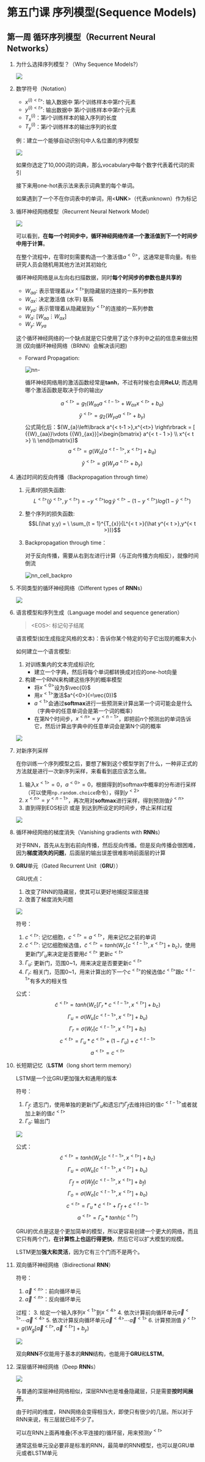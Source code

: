 # 第五门课 序列模型(Sequence Models)

## 第一周 循环序列模型（Recurrent Neural Networks）
1. 为什么选择序列模型？（Why Sequence Models?）
   
   ![](images/ae2970d80a119cd341ef31c684bfac49.png)
2. 数学符号（Notation）
   - $x^{(i)<t>}$: 输入数据中 第$i$个训练样本中第$t$个元素
   - $y^{(i)<t>}$: 输出数据中 第$i$个训练样本中第$t$个元素
   - $T_{x}^{(i)}$：第$i$个训练样本的输入序列的长度
   - $T_{y}^{(i)}$：第$i$个训练样本的输出序列的长度

   例：建立一个能够自动识别句中人名位置的序列模型

   ![](images/8deca8a84f06466155d2d8d53d26e05d.png)

   如果你选定了10,000词的词典，那么vocabulary中每个数字代表着代词的索引

   接下来用one-hot表示法来表示词典里的每个单词。

   如果遇到了一个不在你词表中的单词，用\<**UNK**\>（代表unknown）作为标记
3. 循环神经网络模型（Recurrent Neural Network Model）
   
   ![](images/140529e4d7531babb5ba21778cd88bc3.png)

   可以看到，**在每一个时间步中，循环神经网络传递一个激活值到下一个时间步中用于计算**。

   在整个流程中，在零时刻需要构造一个激活值$a^{<0>}$，这通常是零向量。有些研究人员会随机用其他方法对其初始化

   循环神经网络是从左向右扫描数据，同时**每个时间步的参数也是共享的**
   - $W_{aa}$: 表示管理着从$x^{<t>}$到隐藏层的连接的一系列参数
   - $W_{ax}$: 决定激活值 (水平) 联系
   - $W_{ya}$: 表示管理着从隐藏层到$y^{<t>}$的连接的一系列参数
   - $W_a$: $[ {{W}_{aa}}\vdots {{W}_{ax}}]$
   - $W_y$: $W_{ya}$

   这个循环神经网络的一个缺点就是它只使用了这个序列中之前的信息来做出预测 (双向循环神经网络（BRNN）会解决该问题)  

   - Forward Propagation:
  
     ![nn-](images/rnn-f.png)

     循环神经网络用的激活函数经常是**tanh**，不过有时候也会用**ReLU**; 而选用哪个激活函数是取决于你的输出$y$

     $$a^{< t >} = g_{1}(W_{aa}a^{< t - 1 >} + W_{ax}x^{< t >} + b_{a})$$
     $$\hat y^{< t >} = g_{2}(W_{{ya}}a^{< t >} + b_{y})$$
     公式简化后：$(W_{a}\left\lbrack a^{< t-1 >},x^{<t>} \right\rbrack = [ {{W}_{aa}}\vdots {{W}_{ax}}]×\begin{bmatrix} a^{< t - 1 >} \\ x^{< t >} \\ \end{bmatrix})$
     $$a^{<t>} =g(W_{a}\left\lbrack a^{< t-1 >},x^{<t>} \right\rbrack +b_{a})$$
     $$\hat y^{< t >} = g(W_{y}a^{< t >} +b_{y})$$

4. 通过时间的反向传播（Backpropagation through time）
   
   1. 元素$t$的损失函数: $$L^{<t>}( \hat y^{<t>},y^{<t>}) = - y^{<t>}\log\hat  y^{<t>}-( 1- y^{<t>})log(1-\hat y^{<t>})$$
   2. 整个序列的损失函数: $$L(\hat y,y) = \ \sum_{t = 1}^{T_{x}}{L^{< t >}(\hat  y^{< t >},y^{< t >})}$$
   3. Backpropagation through time：
   
      对于反向传播，需要从右到左进行计算（与正向传播方向相反），就像时间倒流

      ![nn_cell_backpro](images/rnn_cell_backprop.png)
5. 不同类型的循环神经网络（Different types of **RNN**s）
   
   ![](images/1daa38085604dd04e91ebc5e609d1179.png)

6. 语言模型和序列生成（Language model and sequence generation）
   > \<EOS>: 标记句子结尾

   语言模型(如生成指定风格的文本)：告诉你某个特定的句子它出现的概率大小

   如何建立一个语言模型:
   1. 对训练集内的文本完成标识化
      - 建立一个字典，然后将每个单词都转换成对应的one-hot向量
   2. 构建一个RNN来构建这些序列的概率模型
      - 将$x^{<0>}$设为$\vec{0}$
      - 用$x^{<1>}$激活$a^{<0>}(=\vec{0})$
      - $a^{<1>}$会通过**softmax**进行一些预测来计算出第一个词可能会是什么（字典中的任意单词会是第一个词的概率）
      - 在第N个时间步，$x^{<n>} = y^{<n-1>}$，即把前n个预测出的单词告诉它，然后计算出字典中的任意单词会是第N个词的概率
   
   ![](images/986226c39270a1e14643e8658fe6c374.png)
7. 对新序列采样
   
   在你训练一个序列模型之后，要想了解到这个模型学到了什么，一种非正式的方法就是进行一次新序列采样，来看看到底应该怎么做。

   1. 输入$x^{<1>} =0$，$a^{<0>} =0$，根据得到的softmax中概率的分布进行采样（可以使用`np.random.choice`命令），得到$y^{<2>}$
   2. $x^{<n>} = y^{<n-1>}$，再次用对**softmax**进行采样，得到预测值$\hat y^{<n>}$
   3. 直到得到EOS标识 或是 到达到所设定的时间步，停止采样过程

   ![](images/8b901fc8fcab9e16b1fe26b92f4ec546.png)
8. 循环神经网络的梯度消失（Vanishing gradients with **RNN**s）
   
   对于RNN，首先从左到右前向传播，然后反向传播。但是反向传播会很困难，因为**梯度消失的问题**，后面层的输出误差很难影响前面层的计算
9. **GRU**单元（Gated Recurrent Unit（**GRU**））
   
   GRU优点：
   1. 改变了RNN的隐藏层，使其可以更好地捕捉深层连接
   2. 改善了梯度消失问题
   
   ![](images/c1df3f793dcb1ec681db6757b4974cee.png)

   符号：
   1. $c^{<t>}$: 记忆细胞，$c^{<t>} = a^{<t>}$，用来记忆之前的单词
   2. ${\tilde{c}}^{<t>}$: 记忆细胞候选值，${\tilde{c}}^{<t>} =tanh(W_{c}\left\lbrack c^{<t-1>},x^{<t>} \right\rbrack +b_{c})$，使用更新门$\Gamma_{u}$来决定是否要用${\tilde{c}}^{<t>}$ 更新$c^{<t>}$
   3. $\Gamma_{u}$: 更新门，范围0~1，用来决定是否要更新$c^{<t>}$
   4. $\Gamma_{r}$: 相关门，范围0~1，用来计算出的下一个$c^{<t>}$的候选值${\tilde{c}}^{<t>}$跟$c^{<t-1>}$有多大的相关性

   公式：
   $${\tilde{c}}^{<t>}=tanh(W_c[\Gamma_{r}*c^{<t-1>},x^{<t>}]+b_c)$$
   $$\Gamma_{u}= \sigma(W_{u}\left\lbrack c^{<t-1>},x^{<t>} \right\rbrack + b_{u})$$
   $$\Gamma_{r}= \sigma(W_{r}\left\lbrack c^{<t-1>},x^{<t>} \right\rbrack + b_{r})$$
   $$c^{<t>}=\Gamma_{u}*{\tilde{c}}^{<t>}+(1-\Gamma_{u})+{\tilde{c}}^{<t-1>}$$
   $$a^{<t>} = c^{<t>}$$
10. 长短期记忆（**LSTM**（long short term memory）
    
    LSTM是一个比GRU更加强大和通用的版本

    符号：
    1. $\Gamma_{f}$: 遗忘门，使用单独的更新门$\Gamma_{u}$和遗忘门$\Gamma_{f}$去维持旧的值$c^{<t-1>}$或者就加上新的值${\tilde{c}}^{<t>}$
    2. $\Gamma_{o}$: 输出门

    ![](images/94e871edbd87337937ce374e71d56e42.png)

    公式：
    $${\tilde{c}}^{<t>}=tanh(W_c[c^{<t-1>},x^{<t>}]+b_c)$$
    $$\Gamma_{u}= \sigma(W_{u}\left\lbrack c^{<t-1>},x^{<t>} \right\rbrack + b_{u})$$
    $$\Gamma_{f}= \sigma(W_{f}\left\lbrack c^{<t-1>},x^{<t>} \right\rbrack + b_{f})$$
    $$\Gamma_{o}= \sigma(W_{o}\left\lbrack c^{<t-1>},x^{<t>} \right\rbrack + b_{o})$$
    $$c^{<t>}=\Gamma_{u}*{\tilde{c}}^{<t>}+\Gamma_{f}+{\tilde{c}}^{<t-1>}$$
    $$a^{<t>} = \Gamma_{o}*tanh(c^{<t>})$$

    GRU的优点是这是个更加简单的模型，所以更容易创建一个更大的网络，而且它只有两个门，**在计算性上也运行得更快**，然后它可以扩大模型的规模。

    LSTM更加**强大和灵活**，因为它有三个门而不是两个。
11. 双向循环神经网络（Bidirectional **RNN**）
    
    符号：
    1. ${\overrightarrow{a}}^{<n>}$：前向循环单元
    2. ${\overleftarrow{a}}^{<n>}$：反向循环单元

    过程：
    3. 给定一个输入序列$x^{<1>}$到$x^{<4>}$
    4. 依次计算前向循环单元${\overrightarrow{a}}^{<1>}\cdots{\overrightarrow{a}}^{<4>}$
    5. 依次计算反向循环单元${\overleftarrow{a}}^{<4>}\cdots{\overleftarrow{a}}^{<1>}$
    6. 计算预测值 $\hat y^{<t>} =g(W_{g}\left\lbrack {\overrightarrow{a}}^{< t >},{\overleftarrow{a}}^{< t >} \right\rbrack +b_{y})$

    ![](images/053831ff43d039bd5e734df96d8794cb.png)

    双向**RNN**不仅能用于基本的**RNN**结构，也能用于**GRU**和**LSTM**。

12. 深层循环神经网络（Deep **RNN**s）
    
    ![](images/455863a3c8c2dfaa0e5474bfa2c6824d.png)

    与普通的深层神经网络相似，深层RNN也是堆叠隐藏层，只是需要**按时间展开**。

    由于时间的维度，RNN网络会变得相当大，即使只有很少的几层。所以对于RNN来说，有三层就已经不少了。

    可以在RNN上面再堆叠(不水平连接的)循环层，用来预测$y^{<t>}$

    通常这些单元没必要非是标准的RNN，最简单的RNN模型，也可以是GRU单元或者LSTM单元